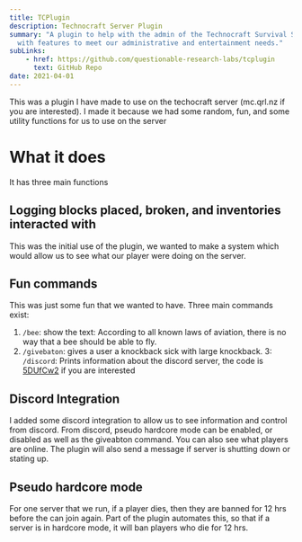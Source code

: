 ```yaml
---
title: TCPlugin
description: Technocraft Server Plugin
summary: "A plugin to help with the admin of the Technocraft Survival Server, 
  with features to meet our administrative and entertainment needs."
subLinks:
    - href: https://github.com/questionable-research-labs/tcplugin
      text: GitHub Repo
date: 2021-04-01 
---
```

This was a plugin I have made to use on the techocraft server (mc.qrl.nz if you are interested). I made it because we
had some random, fun, and some utility functions for us to use on the server

# What it does
It has three main functions

## Logging blocks placed, broken, and inventories interacted with
This was the initial use of the plugin, we wanted to make a system which would allow us to see what our player were 
doing on the server.

## Fun commands
This was just some fun that we wanted to have. Three main commands exist:
1. `/bee`: show the text: According to all known laws of aviation, there is no way that a bee should be able to fly.
2. `/givebaton`: gives a user a knockback sick with large knockback.
3: `/discord`: Prints information about the discord server, the code is [5DUfCw2](https://discord.gg/5DUfCw2) if you are
   interested
   
## Discord Integration
I added some discord integration to allow us to see information and control from discord. From discord, pseudo
hardcore mode can be enabled, or disabled as well as the giveabton command. You can also see what players are online.
The plugin will also send a message if server is shutting down or stating up.

## Pseudo hardcore mode
For one server that we run, if a player dies, then they are banned for 12 hrs before the can join again. Part of the 
plugin automates this, so that if a server is in hardcore mode, it will ban players who die for 12 hrs.
